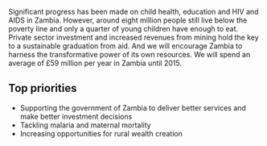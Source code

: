 Significant progress has been made on child health, education and HIV and AIDS in Zambia. However, around eight million people still live below the poverty line and only a quarter of young children have enough to eat.  Private sector investment and increased revenues from mining hold the key to a sustainable graduation from aid. And we will encourage Zambia to harness the transformative power of its own resources.  We will spend an average of £59 million per year in Zambia until 2015.

## Top priorities

- Supporting the government of Zambia to deliver better services and make better investment decisions
- Tackling malaria and maternal mortality
- Increasing opportunities for rural wealth creation